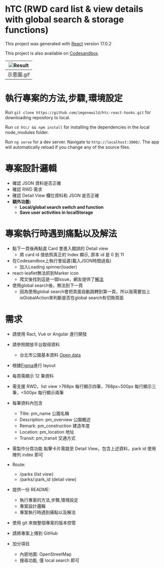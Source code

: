 # hTC (RWD card list & view details with global search & storage functions)

This project was generated with [React](https://github.com/facebook/react/) version 17.0.2

This project is also available on [Codesandbox](https://codesandbox.io/s/htc-rwd-card-list-detail-view-h4504?file=/src/app/park-list/park-list.component.html).

| ![Result](https://github.com/imgonewild/htc-react-hooks/blob/main/src/assets/htc-react-hooks.gif) |
|:--:| 
| 示意圖.gif |

# 執行專案的方法,步驟,環境設定

Run `git clone https://github.com/imgonewild/htc-react-hooks.git` for downloading repository to local.

Run `cd htc/ && npm install` for installing the dependencies in the local node_modules folder.

Run `ng serve` for a dev server. Navigate to `http://localhost:3000/`. The app will automatically reload if you change any of the source files.

# 專案設計邏輯

- 確認 JSON 資料是否正確
- 確認 RWD 需求
- 確認 Detail View 欄位資料和 JSON 是否正確
- **額外功能:**
  - **Local/global search switch and function**
  - **Save user activities in localStorage**

# 專案執行時遇到痛點以及解法

- 點下一頁後再點選 Card 會進入錯誤的 Detail view
  - 將 card id 值依照真正的 Index 顯示, 原本 id 是 0 到 11
- 在Codesandbox上執行會延遲(載入JSON時間過長)
  - 加入Loading spinner(loader)
- react-leaflet無法抓到Marker icon
  - 爬文後找到這是一個Issue，網友提供了[解法](https://github.com/PaulLeCam/react-leaflet/issues/453)
- 使用global search後，無法到下一頁
  - 因為使用global search會把頁面自動跳轉到第一頁，所以我需要加上isGlobalAction來判斷是否在global search有切換頁面

# 需求

- 請使用 Ract, Vue or Angular 進行開發
- 請參照開放平台取得資料

  - 台北市公園基本資料 [Open data](https://data.gov.tw/dataset/128366)

- 根據[Figma](https://www.figma.com/file/uj8MJ9dZfIlJB2kzhkxjfK/Interview?node-id=10%3A3)進行 layout
- 每頁需顯示 12 筆資料
- 需支援 RWD，list view >768px 每行顯示四筆，768px~500px 每行顯示三筆，<500px 每行顯示兩筆

- 每筆資料內包含
  - Title: pm_name 公園名稱
  - Description: pm_overview 公園概述
  - Remark: pm_construction 建造年度
  - Location: pm_location 地址
  - Transit: pm_transit 交通方式

- 需製作分頁功能
  點擊卡片需跳至 Detail View，包含上述資料，park id 使用陣列 index 即可
- Route:
  - /parks (list view)
  - /parks/:park_id (detail view)

- 提供一份 README:
  - 執行專案的方法,步驟,環境設定
  - 專案設計邏輯
  - 專案執行時遇到痛點以及解法

- 使用 git 來做整個專案的版本控管
- 請將專案上傳到 GitHub

- 加分項目
  - 內嵌地圖: OpenStreetMap
  - 搜尋功能, 僅 local search 即可
